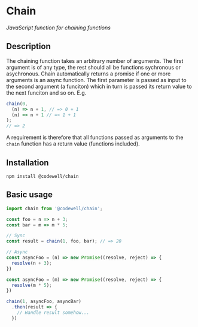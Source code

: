 # Chain

_JavaScript function for chaining functions_

## Description

The chaining function takes an arbitrary number of arguments. The first argument is of any type, the rest should all be functions sychronous or asychronous. Chain automatically returns a promise if one or more arguments is an async function. The first parameter is passed as input to the second argument (a funciton) which in turn is passed its return value to the next funciton and so on. E.g.

```JavaScript
chain(0,
  (n) => n + 1, // => 0 + 1
  (n) => n + 1 // => 1 + 1
);
// => 2
```

A requirement is therefore that all functions passed as arguments to the `chain` function has a return value (functions included).

## Installation

```
npm install @codewell/chain
```

## Basic usage

```JavaScript
import chain from '@codewell/chain';

const foo = n => n + 3;
const bar = m => m * 5;

// Sync
const result = chain(1, foo, bar); // => 20

// Async
const asyncFoo = (n) => new Promise((resolve, reject) => {
  resolve(n + 3);
})

const asyncFoo = (m) => new Promise((resolve, reject) => {
  resolve(m * 5);
})

chain(1, asyncFoo, asyncBar)
  .then(result => {
    // Handle result somehow...
  })
```

